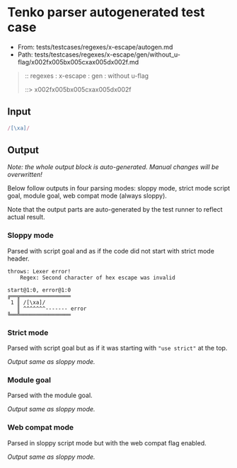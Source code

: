 # Tenko parser autogenerated test case

- From: tests/testcases/regexes/x-escape/autogen.md
- Path: tests/testcases/regexes/x-escape/gen/without_u-flag/x002fx005bx005cxax005dx002f.md

> :: regexes : x-escape : gen : without u-flag
>
> ::> x002fx005bx005cxax005dx002f

## Input


`````js
/[\xa]/
`````

## Output

_Note: the whole output block is auto-generated. Manual changes will be overwritten!_

Below follow outputs in four parsing modes: sloppy mode, strict mode script goal, module goal, web compat mode (always sloppy).

Note that the output parts are auto-generated by the test runner to reflect actual result.

### Sloppy mode

Parsed with script goal and as if the code did not start with strict mode header.

`````
throws: Lexer error!
    Regex: Second character of hex escape was invalid

start@1:0, error@1:0
╔══╦════════════════
 1 ║ /[\xa]/
   ║ ^^^^^^^------- error
╚══╩════════════════

`````

### Strict mode

Parsed with script goal but as if it was starting with `"use strict"` at the top.

_Output same as sloppy mode._

### Module goal

Parsed with the module goal.

_Output same as sloppy mode._

### Web compat mode

Parsed in sloppy script mode but with the web compat flag enabled.

_Output same as sloppy mode._
